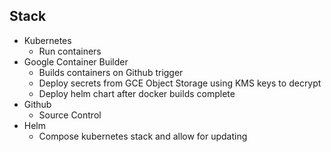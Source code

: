 ## Stack 
* Kubernetes
   * Run containers
* Google Container Builder
   * Builds containers on Github trigger
   * Deploy secrets from GCE Object Storage using KMS keys to decrypt
   * Deploy helm chart after docker builds complete 
* Github
   * Source Control
* Helm
   * Compose kubernetes stack and allow for updating
